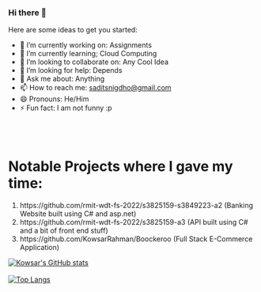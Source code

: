### Hi there 👋



Here are some ideas to get you started:

- 🔭 I’m currently working on: Assignments
- 🌱 I’m currently learning; Cloud Computing
- 👯 I’m looking to collaborate on: Any Cool Idea
- 🤔 I’m looking for help: Depends
- 💬 Ask me about: Anything
- 📫 How to reach me: saditsnigdho@gmail.com
- 😄 Pronouns: He/Him
- ⚡ Fun fact: I am not funny :p 

<br></br>

<h1>Notable Projects where I gave my time:</h1>

<ol>
  <li>https://github.com/rmit-wdt-fs-2022/s3825159-s3849223-a2 (Banking Website built using C# and asp.net)</li>
  <li>https://github.com/rmit-wdt-fs-2022/s3825159-a3 (API built using C# and a bit of front end stuff)
  <li>https://github.com/KowsarRahman/Boockeroo (Full Stack E-Commerce Application)</li>
</ol>

[![Kowsar's GitHub stats](https://github-readme-stats.vercel.app/api?username=KowsarRahman)](https://github.com/KowsarRahman/github-readme-stats)<br></br>
[![Top Langs](https://github-readme-stats.vercel.app/api/top-langs/?username=KowsarRahman&langs_count=10)](https://github.com/KowsarRahman/github-readme-stats)
